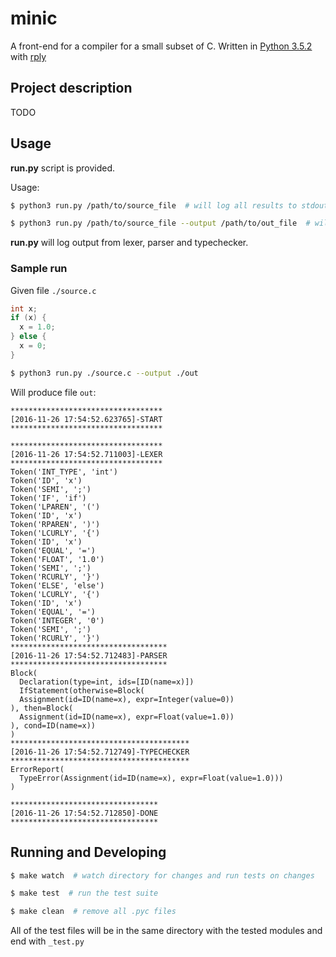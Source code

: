 # minic

A front-end for a compiler for a small subset of C. Written in [Python 3.5.2](https://www.python.org) with [rply](https://github.com/alex/rply)

## Project description

TODO

## Usage

__run.py__ script is provided.

Usage:

```bash
$ python3 run.py /path/to/source_file  # will log all results to stdout

$ python3 run.py /path/to/source_file --output /path/to/out_file  # will log results to specified file
```

__run.py__ will log output from lexer, parser and typechecker.

### Sample run

Given file `./source.c`

```c
int x;
if (x) {
  x = 1.0;
} else {
  x = 0;
}
```

```bash
$ python3 run.py ./source.c --output ./out
```

Will produce file `out`:

```
**********************************
[2016-11-26 17:54:52.623765]-START
**********************************

**********************************
[2016-11-26 17:54:52.711003]-LEXER
**********************************
Token('INT_TYPE', 'int')
Token('ID', 'x')
Token('SEMI', ';')
Token('IF', 'if')
Token('LPAREN', '(')
Token('ID', 'x')
Token('RPAREN', ')')
Token('LCURLY', '{')
Token('ID', 'x')
Token('EQUAL', '=')
Token('FLOAT', '1.0')
Token('SEMI', ';')
Token('RCURLY', '}')
Token('ELSE', 'else')
Token('LCURLY', '{')
Token('ID', 'x')
Token('EQUAL', '=')
Token('INTEGER', '0')
Token('SEMI', ';')
Token('RCURLY', '}')
***********************************
[2016-11-26 17:54:52.712483]-PARSER
***********************************
Block(
  Declaration(type=int, ids=[ID(name=x)])
  IfStatement(otherwise=Block(
  Assignment(id=ID(name=x), expr=Integer(value=0))
), then=Block(
  Assignment(id=ID(name=x), expr=Float(value=1.0))
), cond=ID(name=x))
)
****************************************
[2016-11-26 17:54:52.712749]-TYPECHECKER
****************************************
ErrorReport(
  TypeError(Assignment(id=ID(name=x), expr=Float(value=1.0)))
)

*********************************
[2016-11-26 17:54:52.712850]-DONE
*********************************
```

## Running and Developing

```bash
$ make watch  # watch directory for changes and run tests on changes

$ make test  # run the test suite

$ make clean  # remove all .pyc files
```

All of the test files will be in the same directory with the tested modules and end with `_test.py`


